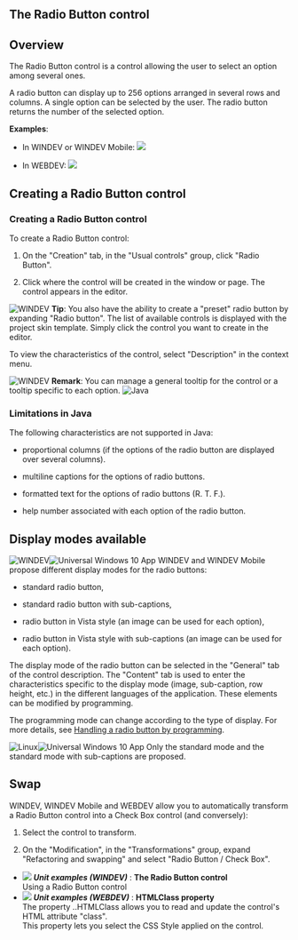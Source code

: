 


## The Radio Button control
			



<a name="NOTE1"></a>
<a name="NOTE1_1"></a>


## Overview
<a name="overview_ELTTEXTE000210"></a>
The Radio Button control is a control allowing the user to select an option among several ones.

A radio button can display up to 256 options arranged in several rows and columns. A single option can be selected by the user. The radio button returns the number of the selected option.

**Examples**:

- In WINDEV or WINDEV Mobile: ![](https://doc.pcsoft.fr/en-US/images/image.awp?langid=3&name=SELECTEUR.GIF)


- In WEBDEV: ![](https://doc.pcsoft.fr/en-US/images/image.awp?langid=3&name=champSelecteur.gif)







<a name="NOTE2"></a>
<a name="NOTE2_1"></a>


## Creating a Radio Button control
<a name="creating_radio_button_control_ELTTEXTE000234"></a>


### Creating a Radio Button control
<a name="creating_radio_button_control_ELTPARAGRAPHE000063"></a>

To create a Radio Button control:

1. On the "Creation" tab, in the "Usual controls" group, click "Radio Button".

2. Click where the control will be created in the window or page. The control appears in the editor.




![WINDEV](https://doc.pcsoft.fr/ext/images/us/WD.png) **Tip**: You also have the ability to create a "preset" radio button by expanding "Radio button". The list of available controls is displayed with the project skin template. Simply click the control you want to create in the editor.

To view the characteristics of the control, select "Description" in the context menu.

![WINDEV](https://doc.pcsoft.fr/ext/images/us/WD.png) **Remark**: You can manage a general tooltip for the control or a tooltip specific to each option.
<a name="NOTE2_2"></a>
![Java](https://doc.pcsoft.fr/ext/images/us/JAVA.png) 

### Limitations in Java
<a name="limitations_java_ELTPARAGRAPHE000097"></a>

The following characteristics are not supported in Java:

- proportional columns (if the options of the radio button are displayed over several columns).

- multiline captions for the options of radio buttons.

- formatted text for the options of radio buttons (R. T. F.).

- help number associated with each option of the radio button.



<a name="NOTE2_3"></a>

<a name="NOTE3"></a>
<a name="NOTE3_1"></a>


## Display modes available
<a name="display_modes_available_ELTTEXTE000270"></a>
![WINDEV](https://doc.pcsoft.fr/ext/images/us/WD.png)![Universal Windows 10 App](https://doc.pcsoft.fr/ext/images/us/UNIVERSALAPP.png) 
WINDEV and WINDEV Mobile propose different display modes for the radio buttons:

- standard radio button, 

- standard radio button with sub-captions, 

- radio button in Vista style (an image can be used for each option), 

- radio button in Vista style with sub-captions (an image can be used for each option). 


The display mode of the radio button can be selected in the "General" tab of the control description. The "Content" tab is used to enter the characteristics specific to the display mode (image, sub-caption, row height, etc.) in the different languages of the application. These elements can be modified by programming.

The programming mode can change according to the type of display. For more details, see [Handling a radio button by programming](../WDChamp/1013254.md).

![Linux](https://doc.pcsoft.fr/ext/images/us/LX.png)![Universal Windows 10 App](https://doc.pcsoft.fr/ext/images/us/UNIVERSALAPP.png) Only the standard mode and the standard mode with sub-captions are proposed.

<a name="NOTE4"></a>
<a name="NOTE4_1"></a>


## Swap
<a name="swap_ELTTEXTE000294"></a>
WINDEV, WINDEV Mobile and WEBDEV allow you to automatically transform a Radio Button control into a Check Box control (and conversely): 

1. Select the control to transform. 

2. On the "Modification", in the "Transformations" group, expand "Refactoring and swapping" and select "Radio Button / Check Box".





- ![](https://doc.pcsoft.fr/en-US/images/image.awp?langid=3&name=TheRadioButtoncontrol.gif) ***Unit examples (WINDEV)*** : **The Radio Button control** <br>Using a Radio Button control
- ![](https://doc.pcsoft.fr/en-US/images/image.awp?langid=3&name=HTMLClassproperty.gif) ***Unit examples (WEBDEV)*** : **HTMLClass property** <br>The property ..HTMLClass allows you to read and update the control's HTML attribute "class".<br>This property lets you select the CSS Style applied on the control.


